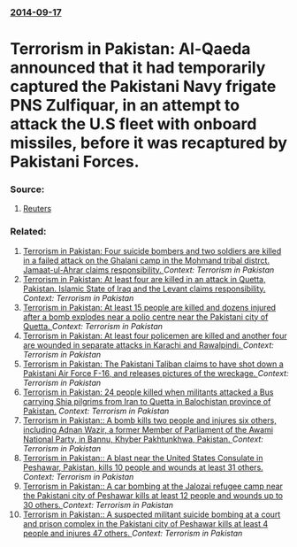 ### [2014-09-17](/news/2014/09/17/index.md)

# Terrorism in Pakistan: Al-Qaeda announced that it had temporarily captured the Pakistani Navy frigate PNS Zulfiquar, in an attempt to attack the U.S fleet with onboard missiles, before it was recaptured by Pakistani Forces. 




### Source:

1. [Reuters](http://www.reuters.com/article/2014/09/17/us-southasia-attacks-idUSKBN0HC0YS20140917)

### Related:

1. [Terrorism in Pakistan: Four suicide bombers and two soldiers are killed in a failed attack on the Ghalani camp in the Mohmand tribal distrct. Jamaat-ul-Ahrar claims responsibility. ](/news/2016/11/26/terrorism-in-pakistan-four-suicide-bombers-and-two-soldiers-are-killed-in-a-failed-attack-on-the-ghalani-camp-in-the-mohmand-tribal-distrct.md) _Context: Terrorism in Pakistan_
2. [ Terrorism in Pakistan: At least four are killed in an attack in Quetta, Pakistan. Islamic State of Iraq and the Levant claims responsibility. ](/news/2016/11/19/terrorism-in-pakistan-at-least-four-are-killed-in-an-attack-in-quetta-pakistan-islamic-state-of-iraq-and-the-levant-claims-responsibilit.md) _Context: Terrorism in Pakistan_
3. [Terrorism in Pakistan: At least 15 people are killed and dozens injured after a bomb explodes near a polio centre near the Pakistani city of Quetta. ](/news/2016/01/13/terrorism-in-pakistan-at-least-15-people-are-killed-and-dozens-injured-after-a-bomb-explodes-near-a-polio-centre-near-the-pakistani-city-of.md) _Context: Terrorism in Pakistan_
4. [Terrorism in Pakistan: At least four policemen are killed and another four are wounded in separate attacks in Karachi and Rawalpindi. ](/news/2014/11/10/terrorism-in-pakistan-at-least-four-policemen-are-killed-and-another-four-are-wounded-in-separate-attacks-in-karachi-and-rawalpindi.md) _Context: Terrorism in Pakistan_
5. [Terrorism in Pakistan: The Pakistani Taliban claims to have shot down a Pakistani Air Force F-16, and releases pictures of the wreckage. ](/news/2014/09/21/terrorism-in-pakistan-the-pakistani-taliban-claims-to-have-shot-down-a-pakistani-air-force-f-16-and-releases-pictures-of-the-wreckage.md) _Context: Terrorism in Pakistan_
6. [Terrorism in Pakistan: 24 people killed when militants attacked a Bus carrying Shia pilgrims from Iran to Quetta in Balochistan province of Pakistan.](/news/2014/06/8/terrorism-in-pakistan-24-people-killed-when-militants-attacked-a-bus-carrying-shia-pilgrims-from-iran-to-quetta-in-balochistan-province-of.md) _Context: Terrorism in Pakistan_
7. [Terrorism in Pakistan:: A bomb kills two people and injures six others, including Adnan Wazir, a former Member of Parliament of the Awami National Party, in Bannu, Khyber Pakhtunkhwa, Pakistan. ](/news/2013/03/31/terrorism-in-pakistan-a-bomb-kills-two-people-and-injures-six-others-including-adnan-wazir-a-former-member-of-parliament-of-the-awami-na.md) _Context: Terrorism in Pakistan_
8. [Terrorism in Pakistan:: A blast near the United States Consulate in Peshawar, Pakistan, kills 10 people and wounds at least 31 others. ](/news/2013/03/29/terrorism-in-pakistan-a-blast-near-the-united-states-consulate-in-peshawar-pakistan-kills-10-people-and-wounds-at-least-31-others.md) _Context: Terrorism in Pakistan_
9. [Terrorism in Pakistan:: A car bombing at the Jalozai refugee camp near the Pakistani city of Peshawar kills at least 12 people and wounds up to 30 others. ](/news/2013/03/21/terrorism-in-pakistan-a-car-bombing-at-the-jalozai-refugee-camp-near-the-pakistani-city-of-peshawar-kills-at-least-12-people-and-wounds-up.md) _Context: Terrorism in Pakistan_
10. [Terrorism in Pakistan:: A suspected militant suicide bombing at a court and prison complex in the Pakistani city of Peshawar kills at least 4 people and injures 47 others. ](/news/2013/03/18/terrorism-in-pakistan-a-suspected-militant-suicide-bombing-at-a-court-and-prison-complex-in-the-pakistani-city-of-peshawar-kills-at-least.md) _Context: Terrorism in Pakistan_
